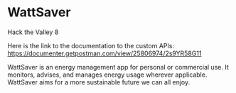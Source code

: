 # WattSaver
Hack the Valley 8

Here is the link to the documentation to the custom APIs:
https://documenter.getpostman.com/view/25806974/2s9YR58G11

WattSaver is an energy management app for personal or commercial use. It monitors, advises, and manages energy usage wherever applicable. WattSaver aims for a more sustainable future we can all enjoy.
